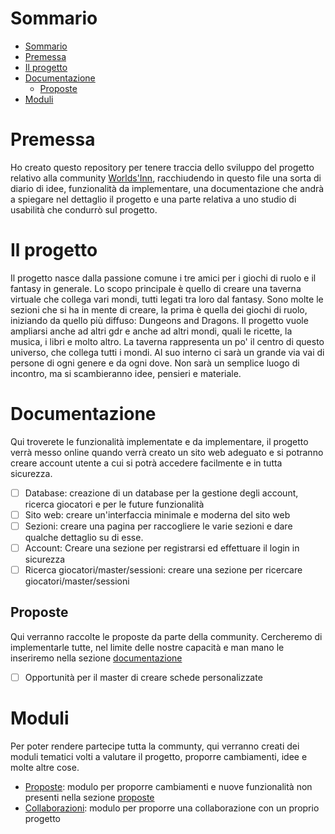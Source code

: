 # Sommario

- [Sommario](#sommario)
- [Premessa](#premessa)
- [Il progetto](#il-progetto)
- [Documentazione](#documentazione)
  - [Proposte](#proposte)
- [Moduli](#moduli)

# Premessa
Ho creato questo repository per tenere traccia dello sviluppo del progetto relativo alla community [Worlds'Inn](https://worldsinn.net), racchiudendo in questo file una sorta di diario di idee, funzionalità da implementare, una documentazione che andrà a spiegare nel dettaglio il progetto e una parte relativa a uno studio di usabilità che condurrò sul progetto.

# Il progetto
Il progetto nasce dalla passione comune i tre amici per i giochi di ruolo e il fantasy in generale. Lo scopo principale è quello di creare una taverna virtuale che collega vari mondi, tutti legati tra loro dal fantasy. Sono molte le sezioni che si ha in mente di creare, la prima è quella dei giochi di ruolo, iniziando da quello più diffuso: Dungeons and Dragons.
Il progetto vuole ampliarsi anche ad altri gdr e anche ad altri mondi, quali le ricette, la musica, i libri e molto altro.
La taverna rappresenta un po' il centro di questo universo, che collega tutti i mondi. Al suo interno ci sarà un grande via vai di persone di ogni genere e da ogni dove. Non sarà un semplice luogo di incontro, ma si scambieranno idee, pensieri e materiale.

# Documentazione

Qui troverete le funzionalità implementate e da implementare, il progetto verrà messo online quando verrà creato un sito web adeguato e si potranno creare account utente a cui si potrà accedere facilmente e in tutta sicurezza.

- [ ] Database: creazione di un database per la gestione degli account, ricerca giocatori e per le future funzionalità
- [ ] Sito web: creare un'interfaccia minimale e moderna del sito web
- [ ] Sezioni: creare una pagina per raccogliere le varie sezioni e dare qualche dettaglio su di esse.
- [ ] Account: Creare una sezione per registrarsi ed effettuare il login in sicurezza
- [ ] Ricerca giocatori/master/sessioni: creare una sezione per ricercare giocatori/master/sessioni

## Proposte
Qui verranno raccolte le proposte da parte della community. Cercheremo di implementarle tutte, nel limite delle nostre capacità e man mano le inseriremo nella sezione [documentazione](#documentazione)

- [ ] Opportunità per il master di creare schede personalizzate

# Moduli

Per poter rendere partecipe tutta la communty, qui verranno creati dei moduli tematici volti a valutare il progetto, proporre cambiamenti, idee e molte altre cose.

- [Proposte](https://docs.google.com/forms/d/1rftN6WwSHZ8JubceY8jll8KKNEUk5hsot4QEx3RZdWo/edit): modulo per proporre cambiamenti e nuove funzionalità non presenti nella sezione [proposte](#proposte)
- [Collaborazioni](): modulo per proporre una collaborazione con un proprio progetto
